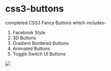 # css3-buttons

completed CSS3 Fancy Buttons which includes-
1) Facebook Style
2) 3D Buttons
3) Gradient Bordered Buttons
4) Animated Buttons
5) Toggle Switch UI Buttons

<img src="css3-buttons.css" >
